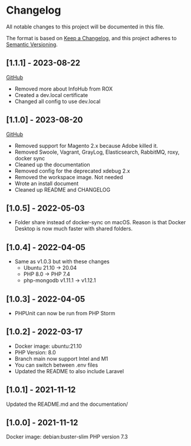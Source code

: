 # Changelog

All notable changes to this project will be documented in this file.

The format is based on [Keep a Changelog](https://keepachangelog.com/en/1.0.0/),
and this project adheres to [Semantic Versioning](https://semver.org/spec/v2.0.0.html).

## [1.1.1] - 2023-08-22
[GitHub](https://github.com/peterlembke/rox/releases/tag/v1.1.1)

* Removed more about InfoHub from ROX
* Created a dev.local certificate
* Changed all config to use dev.local

## [1.1.0] - 2023-08-20
[GitHub](https://github.com/peterlembke/rox/releases/tag/v1.1.0)

* Removed support for Magento 2.x because Adobe killed it. 
* Removed Swoole, Vagrant, GrayLog, Elasticsearch, RabbitMQ, roxy, docker sync
* Cleaned up the documentation
* Removed config for the deprecated xdebug 2.x
* Removed the workspace image. Not needed
* Wrote an install document
* Cleaned up README and CHANGELOG

## [1.0.5] - 2022-05-03

* Folder share instead of docker-sync on macOS. Reason is that Docker Desktop is now much faster with shared folders.

## [1.0.4] - 2022-04-05

* Same as v1.0.3 but with these changes
  * Ubuntu 21.10 -> 20.04
  * PHP 8.0 -> PHP 7.4
  * php-mongodb v1.11.1 -> v1.12.1

## [1.0.3] - 2022-04-05

* PHPUnit can now be run from PHP Storm

## [1.0.2] - 2022-03-17

* Docker image: ubuntu:21.10
* PHP Version: 8.0
* Branch main now support Intel and M1
* You can switch between .env files
* Updated the README to also include Laravel

## [1.0.1] - 2021-11-12

Updated the README.md and the documentation/

## [1.0.0] - 2021-11-12

Docker image: debian:buster-slim
PHP version 7.3
